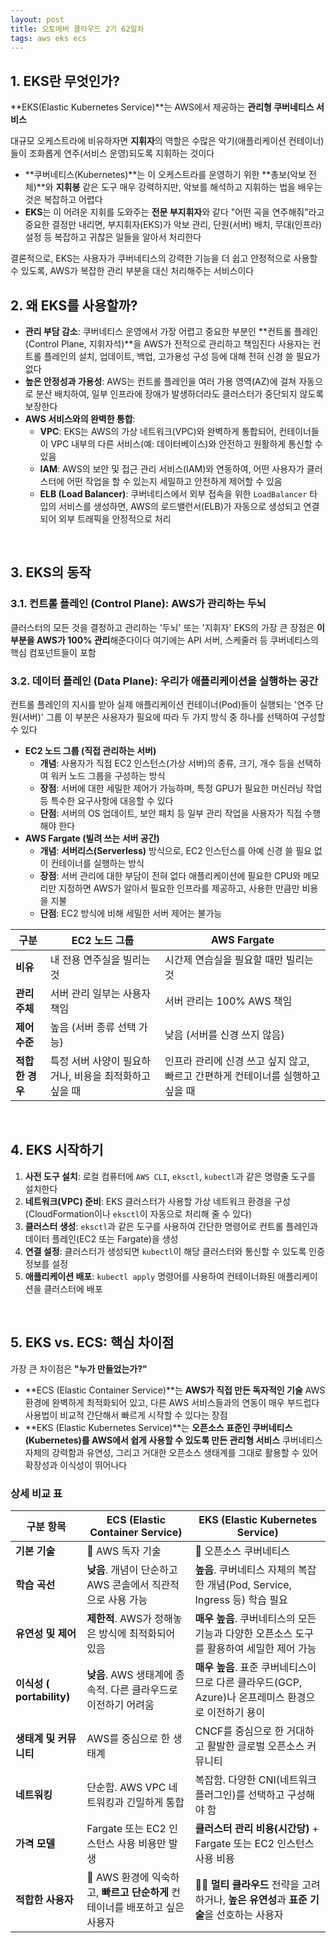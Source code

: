 ```yaml
---
layout: post
title: 오토에버 클라우드 2기 62일차
tags: aws eks ecs
---
```


## 1. EKS란 무엇인가?

**EKS(Elastic Kubernetes Service)**는 AWS에서 제공하는 **관리형 쿠버네티스 서비스**

대규모 오케스트라에 비유하자면 **지휘자**의 역할은 수많은 악기(애플리케이션 컨테이너)들이 조화롭게 연주(서비스 운영)되도록 지휘하는 것이다

- **쿠버네티스(Kubernetes)**는 이 오케스트라를 운영하기 위한 **총보(악보 전체)**와 **지휘봉** 같은 도구 매우 강력하지만, 악보를 해석하고 지휘하는 법을 배우는 것은 복잡하고 어렵다
- **EKS**는 이 어려운 지휘를 도와주는 **전문 부지휘자**와 같다 "어떤 곡을 연주해줘"라고 중요한 결정만 내리면, 부지휘자(EKS)가 악보 관리, 단원(서버) 배치, 무대(인프라) 설정 등 복잡하고 귀찮은 일들을 알아서 처리한다

결론적으로, EKS는 사용자가 쿠버네티스의 강력한 기능을 더 쉽고 안정적으로 사용할 수 있도록, AWS가 복잡한 관리 부분을 대신 처리해주는 서비스이다
&nbsp;

## 2. 왜 EKS를 사용할까?

- **관리 부담 감소**: 쿠버네티스 운영에서 가장 어렵고 중요한 부분인 **컨트롤 플레인(Control Plane, 지휘자석)**을 AWS가 전적으로 관리하고 책임진다 사용자는 컨트롤 플레인의 설치, 업데이트, 백업, 고가용성 구성 등에 대해 전혀 신경 쓸 필요가 없다
- **높은 안정성과 가용성**: AWS는 컨트롤 플레인을 여러 가용 영역(AZ)에 걸쳐 자동으로 분산 배치하여, 일부 인프라에 장애가 발생하더라도 클러스터가 중단되지 않도록 보장한다
- **AWS 서비스와의 완벽한 통합**:
  - **VPC**: EKS는 AWS의 가상 네트워크(VPC)와 완벽하게 통합되어, 컨테이너들이 VPC 내부의 다른 서비스(예: 데이터베이스)와 안전하고 원활하게 통신할 수 있음
  - **IAM**: AWS의 보안 및 접근 관리 서비스(IAM)와 연동하여, 어떤 사용자가 클러스터에 어떤 작업을 할 수 있는지 세밀하고 안전하게 제어할 수 있음
  - **ELB (Load Balancer)**: 쿠버네티스에서 외부 접속을 위한 `LoadBalancer` 타입의 서비스를 생성하면, AWS의 로드밸런서(ELB)가 자동으로 생성되고 연결되어 외부 트래픽을 안정적으로 처리

&nbsp;

## 3. EKS의 동작

### 3.1. 컨트롤 플레인 (Control Plane): AWS가 관리하는 두뇌

클러스터의 모든 것을 결정하고 관리하는 '두뇌' 또는 '지휘자' EKS의 가장 큰 장점은 **이 부분을 AWS가 100% 관리**해준다이다 여기에는 API 서버, 스케줄러 등 쿠버네티스의 핵심 컴포넌트들이 포함

### 3.2. 데이터 플레인 (Data Plane): 우리가 애플리케이션을 실행하는 공간

컨트롤 플레인의 지시를 받아 실제 애플리케이션 컨테이너(Pod)들이 실행되는 '연주 단원(서버)' 그룹 이 부분은 사용자가 필요에 따라 두 가지 방식 중 하나를 선택하여 구성할 수 있다

- **EC2 노드 그룹 (직접 관리하는 서버)**
  - **개념**: 사용자가 직접 EC2 인스턴스(가상 서버)의 종류, 크기, 개수 등을 선택하여 워커 노드 그룹을 구성하는 방식
  - **장점**: 서버에 대한 세밀한 제어가 가능하며, 특정 GPU가 필요한 머신러닝 작업 등 특수한 요구사항에 대응할 수 있다
  - **단점**: 서버의 OS 업데이트, 보안 패치 등 일부 관리 작업을 사용자가 직접 수행해야 한다
- **AWS Fargate (빌려 쓰는 서버 공간)**
  - **개념**: **서버리스(Serverless)** 방식으로, EC2 인스턴스를 아예 신경 쓸 필요 없이 컨테이너를 실행하는 방식
  - **장점**: 서버 관리에 대한 부담이 전혀 없다 애플리케이션에 필요한 CPU와 메모리만 지정하면 AWS가 알아서 필요한 인프라를 제공하고, 사용한 만큼만 비용을 지불
  - **단점**: EC2 방식에 비해 세밀한 서버 제어는 불가능

| 구분            | EC2 노드 그룹                                          | AWS Fargate                                                  |
| --------------- | ------------------------------------------------------ | ------------------------------------------------------------ |
| **비유**        | 내 전용 연주실을 빌리는 것                             | 시간제 연습실을 필요할 때만 빌리는 것                        |
| **관리 주체**   | 서버 관리 일부는 사용자 책임                           | 서버 관리는 100% AWS 책임                                    |
| **제어 수준**   | 높음 (서버 종류 선택 가능)                             | 낮음 (서버를 신경 쓰지 않음)                                 |
| **적합한 경우** | 특정 서버 사양이 필요하거나, 비용을 최적화하고 싶을 때 | 인프라 관리에 신경 쓰고 싶지 않고, 빠르고 간편하게 컨테이너를 실행하고 싶을 때 |

&nbsp;

## 4. EKS 시작하기

1. **사전 도구 설치**: 로컬 컴퓨터에 `AWS CLI`, `eksctl`, `kubectl`과 같은 명령줄 도구를 설치한다
2. **네트워크(VPC) 준비**: EKS 클러스터가 사용할 가상 네트워크 환경을 구성 (CloudFormation이나 `eksctl`이 자동으로 처리해 줄 수 있다)
3. **클러스터 생성**: `eksctl`과 같은 도구를 사용하여 간단한 명령어로 컨트롤 플레인과 데이터 플레인(EC2 또는 Fargate)을 생성
4. **연결 설정**: 클러스터가 생성되면 `kubectl`이 해당 클러스터와 통신할 수 있도록 인증 정보를 설정
5. **애플리케이션 배포**: `kubectl apply` 명령어를 사용하여 컨테이너화된 애플리케이션을 클러스터에 배포

&nbsp;

## 5. EKS vs. ECS: 핵심 차이점 

가장 큰 차이점은 **"누가 만들었는가?"**

- **ECS (Elastic Container Service)**는 **AWS가 직접 만든 독자적인 기술** AWS 환경에 완벽하게 최적화되어 있고, 다른 AWS 서비스들과의 연동이 매우 부드럽다 사용법이 비교적 간단해서 빠르게 시작할 수 있다는 장점
- **EKS (Elastic Kubernetes Service)**는 **오픈소스 표준인 쿠버네티스(Kubernetes)를 AWS에서 쉽게 사용할 수 있도록 만든 관리형 서비스** 쿠버네티스 자체의 강력함과 유연성, 그리고 거대한 오픈소스 생태계를 그대로 활용할 수 있어 확장성과 이식성이 뛰어나다

### 상세 비교 표

| 구분 항목                 | **ECS (Elastic Container Service)**                          | **EKS (Elastic Kubernetes Service)**                         |
| ------------------------- | ------------------------------------------------------------ | ------------------------------------------------------------ |
| **기본 기술**             | 🔹 AWS 독자 기술                                              | 🔸 오픈소스 쿠버네티스                                        |
| **학습 곡선**             | **낮음**. 개념이 단순하고 AWS 콘솔에서 직관적으로 사용 가능  | **높음**. 쿠버네티스 자체의 복잡한 개념(Pod, Service, Ingress 등) 학습 필요 |
| **유연성 및 제어**        | **제한적**. AWS가 정해놓은 방식에 최적화되어 있음            | **매우 높음**. 쿠버네티스의 모든 기능과 다양한 오픈소스 도구를 활용하여 세밀한 제어 가능 |
| **이식성 ( portability)** | **낮음**. AWS 생태계에 종속적. 다른 클라우드로 이전하기 어려움 | **매우 높음**. 표준 쿠버네티스이므로 다른 클라우드(GCP, Azure)나 온프레미스 환경으로 이전하기 용이 |
| **생태계 및 커뮤니티**    | AWS를 중심으로 한 생태계                                     | CNCF를 중심으로 한 거대하고 활발한 글로벌 오픈소스 커뮤니티  |
| **네트워킹**              | 단순함. AWS VPC 네트워킹과 긴밀하게 통합                     | 복잡함. 다양한 CNI(네트워크 플러그인)를 선택하고 구성해야 함 |
| **가격 모델**             | Fargate 또는 EC2 인스턴스 사용 비용만 발생                   | **클러스터 관리 비용(시간당)** + Fargate 또는 EC2 인스턴스 사용 비용 |
| **적합한 사용자**         | 🙋 AWS 환경에 익숙하고, **빠르고 단순하게** 컨테이너를 배포하고 싶은 사용자 | 🧑‍💻 **멀티 클라우드** 전략을 고려하거나, **높은 유연성**과 **표준 기술**을 선호하는 사용자 |
